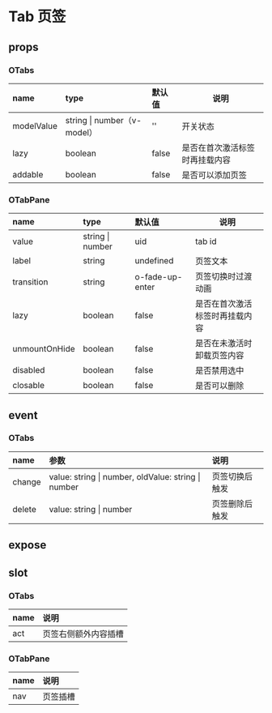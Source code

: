 # Tab 页签

## props

### OTabs

| name       | type                        | 默认值 | 说明                           |
| :--------- | :-------------------------- | :----- | ------------------------------ |
| modelValue | string \| number（v-model） | ''     | 开关状态                       |
| lazy       | boolean                     | false  | 是否在首次激活标签时再挂载内容 |
| addable    | boolean                     | false  | 是否可以添加页签               |

### OTabPane

| name          | type             | 默认值          | 说明                           |
| :------------ | :--------------- | :-------------- | ------------------------------ |
| value         | string \| number | uid             | tab id                         |
| label         | string           | undefined       | 页签文本                       |
| transition    | string           | o-fade-up-enter | 页签切换时过渡动画             |
| lazy          | boolean          | false           | 是否在首次激活标签时再挂载内容 |
| unmountOnHide | boolean          | false           | 是否在未激活时卸载页签内容     |
| disabled      | boolean          | false           | 是否禁用选中                   |
| closable      | boolean          | false           | 是否可以删除                   |

## event

### OTabs

| name   | 参数                                                | 说明           |
| :----- | :-------------------------------------------------- | :------------- |
| change | value: string \| number, oldValue: string \| number | 页签切换后触发 |
| delete | value: string \| number                             | 页签删除后触发 |

## expose

## slot

### OTabs

| name | 说明                 |
| :--- | :------------------- |
| act  | 页签右侧额外内容插槽 |

### OTabPane

| name | 说明     |
| :--- | :------- |
| nav  | 页签插槽 |

